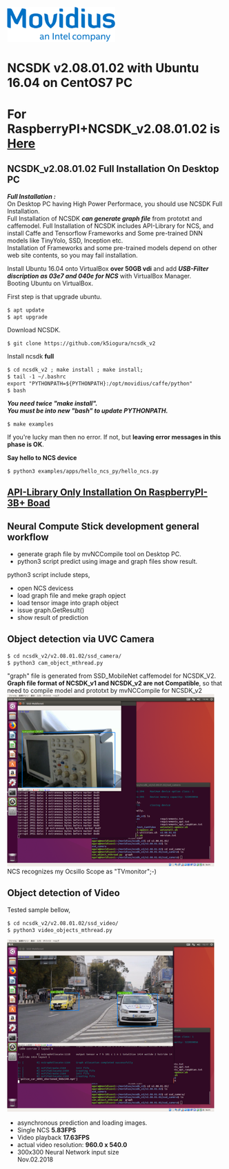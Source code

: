 <img src="./files/movidius.png" alt="movidius" width="250"/>

# NCSDK v2.08.01.02 with Ubuntu 16.04 on CentOS7 PC  

# For RaspberryPI+NCSDK_v2.08.01.02 is [Here](RaspberryPiModelB+.md)

## NCSDK_v2.08.01.02 Full Installation On Desktop PC
***Full Installation :***  
On Desktop PC having High Power Performace, you should use NCSDK Full Installation.  
Full Installation of NCSDK ***can generate graph file*** from prototxt and caffemodel. 
Full Installation of NCSDK includes API-Library for NCS, and install Caffe and Tensorflow Frameworks and Some pre-trained DNN models like TinyYolo, SSD, Inception etc.  
Installation of Frameworks and some pre-trained models depend on other web site contents, so you may fail installation.  

Install Ubuntu 16.04 onto VirtualBox **over 50GB vdi** and add ***USB-Filter discription as 03e7 and 040e for NCS*** with VirtualBox Manager.  
Booting Ubuntu on VirtualBox.  

First step is that upgrade ubuntu.  
```
$ apt update
$ apt upgrade
```
Download NCSDK.  
```
$ git clone https://github.com/k5iogura/ncsdk_v2
```
Install ncsdk **full**  
```
$ cd ncsdk_v2 ; make install ; make install;
$ tail -1 ~/.bashrc
export "PYTHONPATH=${PYTHONPATH}:/opt/movidius/caffe/python"
$ bash
```
***You need twice "make install".***  
***You must be into new "bash" to update PYTHONPATH.***  
```
$ make examples
```
If you're lucky man then no error. If not, but **leaving error messages in this phase is OK**.  

**Say hello to NCS device**
```
$ python3 examples/apps/hello_ncs_py/hello_ncs.py
```
## [API-Library Only Installation On RaspberryPI-3B+ Boad](RaspberryPiModelB+.md)  

## Neural Compute Stick development general workflow  
- generate graph file by mvNCCompile tool on Desktop PC.
- python3 script predict using image and graph files show result.

python3 script include steps,
- open NCS devicess
- load graph file and meke graph opject
- load tensor image into graph object
- issue graph.GetResult()
- show result of prediction

## Object detection via UVC Camera

```
$ cd ncsdk_v2/v2.08.01.02/ssd_camera/
$ python3 cam_object_mthread.py
```
"graph" file is generated from SSD_MobileNet caffemodel for NCSDK_V2. **Graph file format of NCSDK_v1 and NCSDK_v2 are not Compatible**, so that need to compile model and prototxt by mvNCCompile for NCSDK_v2  
<img src="./files/cam_object_mthread.png" alt="Camera Objects" width="480"/>  
NCS recognizes my Ocsillo Scope as "TVmonitor";-)

## Object detection of Video
Tested sample bellow,
```
$ cd ncsdk_v2/v2.08.01.02/ssd_video/
$ python3 video_objects_mthread.py
```
<img src="./files/video_object_mthread.png" alt="Video Objects" width="480"/>  

- asynchronous prediction and loading images.  
- Single NCS **5.83FPS**  
- Video playback **17.63FPS**
- actual video resolution: **960.0 x 540.0**  
- 300x300 Neural Network input size  
Nov.02.2018  
